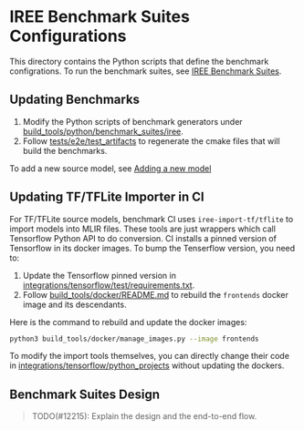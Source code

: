 # IREE Benchmark Suites Configurations

This directory contains the Python scripts that define the benchmark
configrations. To run the benchmark suites, see
[IREE Benchmark Suites](/docs/developers/developing_iree/benchmark_suites.md).

## Updating Benchmarks

1.  Modify the Python scripts of benchmark generators under
    [build_tools/python/benchmark_suites/iree](/build_tools/python/benchmark_suites/iree).
2.  Follow
    [tests/e2e/test_artifacts](https://github.com/openxla/iree/tree/main/tests/e2e/test_artifacts)
    to regenerate the cmake files that will build the benchmarks.

To add a new source model, see
[Adding a new model](/build_tools/python/e2e_test_framework/models/README.md#adding-a-new-model)

## Updating TF/TFLite Importer in CI

For TF/TFLite source models, benchmark CI uses `iree-import-tf/tflite` to import
models into MLIR files. These tools are just wrappers which call Tensorflow
Python API to do conversion. CI installs a pinned version of Tensorflow in its
docker images. To bump the Tenserflow version, you need to:

1.  Update the Tensorflow pinned version in
    [integrations/tensorflow/test/requirements.txt](integrations/tensorflow/test/requirements.txt).
2.  Follow [build_tools/docker/README.md](build_tools/docker/README.md) to
    rebuild the `frontends` docker image and its descendants.

Here is the command to rebuild and update the docker images:

```sh
python3 build_tools/docker/manage_images.py --image frontends
```

To modify the import tools themselves, you can directly change their code in
[integrations/tensorflow/python_projects](integrations/tensorflow/python_projects)
without updating the dockers.

## Benchmark Suites Design

> TODO(#12215): Explain the design and the end-to-end flow.
